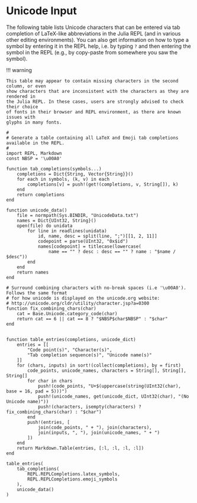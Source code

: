 # Unicode Input

The following table lists Unicode characters that can be entered via
tab completion of LaTeX-like abbreviations in the Julia REPL (and
in various other editing environments).  You can also get information on how to
type a symbol by entering it in the REPL help, i.e. by typing `?` and then
entering the symbol in the REPL (e.g., by copy-paste from somewhere you saw
the symbol).

!!! warning

    This table may appear to contain missing characters in the second column, or even
    show characters that are inconsistent with the characters as they are rendered in
    the Julia REPL. In these cases, users are strongly advised to check their choice
    of fonts in their browser and REPL environment, as there are known issues with
    glyphs in many fonts.

```@eval
#
# Generate a table containing all LaTeX and Emoji tab completions available in the REPL.
#
import REPL, Markdown
const NBSP = '\u00A0'

function tab_completions(symbols...)
    completions = Dict{String, Vector{String}}()
    for each in symbols, (k, v) in each
        completions[v] = push!(get!(completions, v, String[]), k)
    end
    return completions
end

function unicode_data()
    file = normpath(Sys.BINDIR, "UnicodeData.txt")
    names = Dict{UInt32, String}()
    open(file) do unidata
        for line in readlines(unidata)
            id, name, desc = split(line, ";")[[1, 2, 11]]
            codepoint = parse(UInt32, "0x$id")
            names[codepoint] = titlecase(lowercase(
                name == "" ? desc : desc == "" ? name : "$name / $desc"))
        end
    end
    return names
end

# Surround combining characters with no-break spaces (i.e '\u00A0'). Follows the same format
# for how unicode is displayed on the unicode.org website:
# http://unicode.org/cldr/utility/character.jsp?a=0300
function fix_combining_chars(char)
    cat = Base.Unicode.category_code(char)
    return cat == 6 || cat == 8 ? "$NBSP$char$NBSP" : "$char"
end


function table_entries(completions, unicode_dict)
    entries = [[
        "Code point(s)", "Character(s)",
        "Tab completion sequence(s)", "Unicode name(s)"
    ]]
    for (chars, inputs) in sort!(collect(completions), by = first)
        code_points, unicode_names, characters = String[], String[], String[]
        for char in chars
            push!(code_points, "U+$(uppercase(string(UInt32(char), base = 16, pad = 5)))")
            push!(unicode_names, get(unicode_dict, UInt32(char), "(No Unicode name)"))
            push!(characters, isempty(characters) ? fix_combining_chars(char) : "$char")
        end
        push!(entries, [
            join(code_points, " + "), join(characters),
            join(inputs, ", "), join(unicode_names, " + ")
        ])
    end
    return Markdown.Table(entries, [:l, :l, :l, :l])
end

table_entries(
    tab_completions(
        REPL.REPLCompletions.latex_symbols,
        REPL.REPLCompletions.emoji_symbols
    ),
    unicode_data()
)
```
